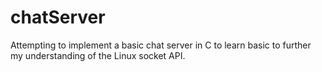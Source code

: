 # chatServer
Attempting to implement a basic chat server in C to learn basic to further my understanding of the Linux socket API. 
